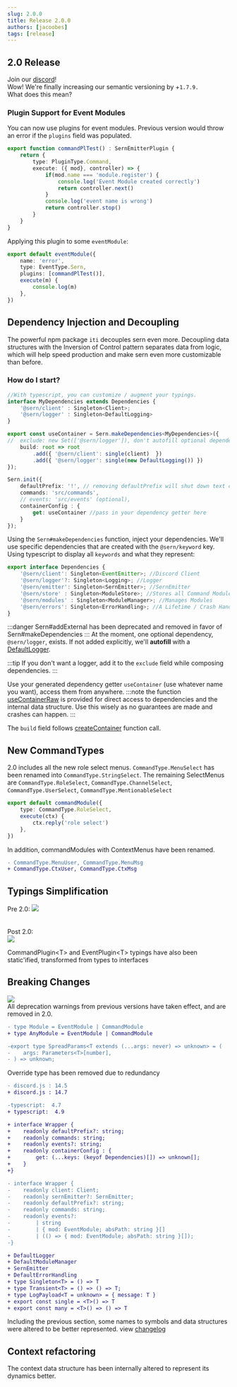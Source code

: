 ```yaml
---
slug: 2.0.0
title: Release 2.0.0
authors: [jacoobes]
tags: [release]
---
```


## 2.0 Release
Join our [discord](https://sern.dev/discord)! <br />
Wow! We're finally increasing our semantic versioning by +`1.7.9.` <br />
What does this mean?

### Plugin Support for Event Modules
You can now use plugins for event modules. Previous version would throw an error if the 
`plugins` field was populated.

```typescript 
export function commandPlTest() : SernEmitterPlugin {
    return {
        type: PluginType.Command,
        execute: ({ mod}, controller) => {
            if(mod.name === 'module.register') {
                console.log('Event Module created correctly')
                return controller.next()
            }
            console.log('event name is wrong')
            return controller.stop()
        }
    }
}
```
Applying this plugin to some `eventModule`: 
```typescript
export default eventModule({
    name: 'error',
    type: EventType.Sern,
    plugins: [commandPlTest()],
    execute(m) {
        console.log(m)
    },
})
```
## Dependency Injection and Decoupling

The powerful npm package `iti` decouples sern even more.
Decoupling data structures with the Inversion of Control pattern separates data from logic, which will help speed production
and make sern even more customizable than before.

### How do I start?
```typescript title="src/index.ts"
//With typescript, you can customize / augment your typings.
interface MyDependencies extends Dependencies {
    '@sern/client' : Singleton<Client>;
    '@sern/logger' : Singleton<DefaultLogging>
}

export const useContainer = Sern.makeDependencies<MyDependencies>({
//  exclude: new Set(['@sern/logger']), don't autofill optional dependencies
    build: root => root
        .add({ '@sern/client': single(client)  }) 
        .add({ '@sern/logger': single(new DefaultLogging()) })
});

Sern.init({
    defaultPrefix: '!', // removing defaultPrefix will shut down text commands
    commands: 'src/commands',
    // events: 'src/events' (optional),
    containerConfig : {
        get: useContainer //pass in your dependency getter here
    }
});

```
Using the `Sern#makeDependencies` function, inject your dependencies. 
We'll use specific dependencies that are created with the `@sern/keyword`
key.
Using typescript to display all `keywords` and what they represent:
```typescript
export interface Dependencies {
    '@sern/client': Singleton<EventEmitter>; //Discord Client
    '@sern/logger'?: Singleton<Logging>; //Logger
    '@sern/emitter': Singleton<SernEmitter>; //SernEmitter
    '@sern/store' : Singleton<ModuleStore>; //Stores all Command Modules
    '@sern/modules' : Singleton<ModuleManager>; //Manages Modules
    '@sern/errors': Singleton<ErrorHandling>; //A Lifetime / Crash Handler
}
```
:::danger
Sern#addExternal has been deprecated and removed in favor of Sern#makeDependencies
:::
At the moment,  one optional dependency, `@sern/logger`, exists. If not added explicitly,
we'll **autofill** with a [DefaultLogger](https://sern.dev/docs/api/classes/defaultlogging).

:::tip
If you don't  want a logger, add it to the
`exclude` field while composing dependencies.
:::

Use your generated dependency getter `useContainer` (use whatever name you want), access them
from anywhere.
:::note
the function [useContainerRaw](https://sern.dev/docs/api/modules#usecontainerraw) is provided for direct access to dependencies and the internal
data structure. Use this wisely as no guarantees are made and crashes can happen.
:::

The `build` field follows [createContainer](https://itijs.org/docs/quick-start#usage) function call.

## New CommandTypes
2.0 includes all the new role select menus. `CommandType.MenuSelect` has been renamed into
`CommandType.StringSelect`. The remaining SelectMenus are
`CommandType.RoleSelect`, `CommandType.ChannelSelect`, `CommandType.UserSelect`, `CommandType.MentionableSelect`
```typescript title="commands/roleselect.ts"
export default commandModule({
    type: CommandType.RoleSelect,
    execute(ctx) {
        ctx.reply('role select')
    },
})
```
In addition, commandModules with ContextMenus have been renamed.
```diff
- CommandType.MenuUser, CommandType.MenuMsg 
+ CommandType.CtxUser, CommandType.CtxMsg
```
## Typings Simplification
Pre 2.0: 
<img src="https://cdn.discordapp.com/attachments/820348341358952550/1038577974829666386/image.png" />
<br/> <br/> <br/>
Post 2.0:
<br/>
<img src="https://cdn.discordapp.com/attachments/820348341358952550/1052623728489550015/image.png" />

CommandPlugin<T\> and EventPlugin<T\> typings have also been static'ified, transformed from types to interfaces
## Breaking Changes
<img src="https://img.srizan.dev/Discord_z8Sn1UBfEe.png" />
<br />
All deprecation warnings from previous versions have taken effect, and are removed in 2.0.

```diff
- type Module = EventModule | CommandModule
+ type AnyModule = EventModule | CommandModule

-export type SpreadParams<T extends (...args: never) => unknown> = (
-    args: Parameters<T>[number],
- ) => unknown;
```
Override type has been removed due to redundancy
```diff
- discord.js : 14.5
+ discord.js : 14.7

-typescript:  4.7
+ typescript:  4.9
```
```diff
+ interface Wrapper {
+    readonly defaultPrefix?: string;
+    readonly commands: string;
+    readonly events?: string;
+    readonly containerConfig : {
+        get: (...keys: (keyof Dependencies)[]) => unknown[];
+    }
+}

- interface Wrapper {
-    readonly client: Client;
-    readonly sernEmitter?: SernEmitter;
-    readonly defaultPrefix?: string;
-    readonly commands: string;
-    readonly events?:
-        | string
-        | { mod: EventModule; absPath: string }[]
-        | (() => { mod: EventModule; absPath: string }[]);
-}
```
```diff
+ DefaultLogger
+ DefaultModuleManager
+ SernEmitter
+ DefaultErrorHandling
+ type Singleton<T> = () => T
+ type Transient<T> = () => () => T; 
+ type LogPayload<T = unknown> = { message: T }
+ export const single = <T>() => T
+ export const many = <T>() => () => T
```
Including the previous section, some names to symbols and data structures were altered to
be better represented. view [changelog](/404.html)

## Context refactoring
The context data structure has been internally altered to represent its dynamics better. 
